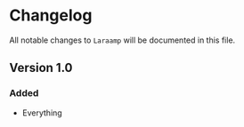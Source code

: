 # Changelog

All notable changes to `Laraamp` will be documented in this file.

## Version 1.0

### Added
- Everything
